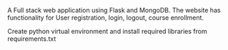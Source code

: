 A Full stack web application using Flask and MongoDB.
The website has functionality for User registration, login, logout, course enrollment.

Create python virtual environment and install required libraries from requirements.txt
